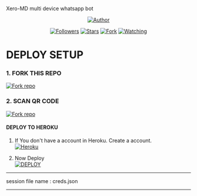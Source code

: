 Xero-MD multi device whatsapp bot



<p align="center">
<a href="https://github.com/Afx-Nasim/Xero-MD"><img title="Author" src="https://img.shields.io/badge/Xero-MD-black?style=for-the-badge&logo=github"></a>
<p/>

<p align="center">
<a href="https://github.com/Afx-Nasim?tab=followers"><img title="Followers" src="https://img.shields.io/github/followers/Afx-Nasim?label=Followers&style=social"></a>
<a href="https://github.com/Afx-Nasim/Xero-MD/stargazers/"><img title="Stars" src="https://img.shields.io/github/stars/Afx-Nasim/Xero-MD?&style=social"></a>
<a href="https://github.com/Afx-Nasim/Xero-MD/network/members"><img title="Fork" src="https://img.shields.io/github/forks/Afx-Nasim/Xero-MD?style=social"></a>
<a href="https://github.com/Afx-Nasim/Xero-MD/watchers"><img title="Watching" src="https://img.shields.io/github/watchers/Afx-Nasim/Xero-MD?label=Watching&style=social"></a>
</p>

# DEPLOY SETUP


### 1. FORK THIS REPO
<a href='https://github.com/Afx-Nasim/Xero-MD/fork' target="_blank"><img alt='Fork repo' src='https://img.shields.io/badge/Fork This Repo-black?style=for-the-badge&logo=git&logoColor=white'/></a>

### 2. SCAN QR CODE
<a href='https://replit.com/@AnandhuA2/EXbot-PairCode?s=app/-' target="_blank"><img alt='Fork repo' src='https://img.shields.io/badge/Scan Qr code-black?style=for-the-badge&logo=opencv&logoColor=white'/></a>




#### DEPLOY TO HEROKU 

1. If You don't have a account in Heroku. Create a account.
    <br>
<a href='https://signup.heroku.com/' target="_blank"><img alt='Heroku' src='https://img.shields.io/badge/-Create-black?style=for-the-badge&logo=heroku&logoColor=white'/></a>

2. Now Deploy
    <br>
<a href='https://heroku.com/deploy' target="_blank"><img alt='DEPLOY' src='https://img.shields.io/badge/-DEPLOY-black?style=for-the-badge&logo=heroku&logoColor=white'/></a>
________________________

session file name : creds.json


________________________
